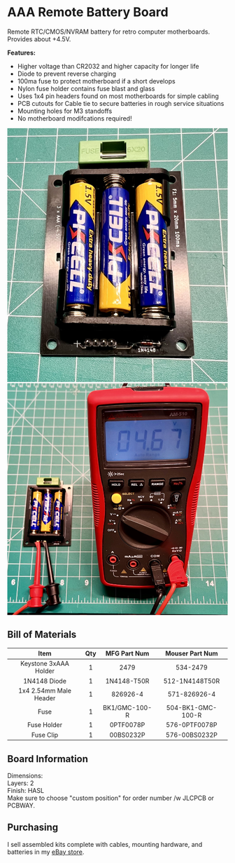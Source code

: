 # AAA Remote Battery Board
 Remote RTC/CMOS/NVRAM battery for retro computer motherboards. Provides about +4.5V.

 **Features:**
 * Higher voltage than CR2032 and higher capacity for longer life
 * Diode to prevent reverse charging
 * 100ma fuse to protect motherboard if a short develops
 * Nylon fuse holder contains fuse blast and glass
 * Uses 1x4 pin headers found on most motherboards for simple cabling
 * PCB cutouts for Cable tie to secure batteries in rough service situations
 * Mounting holes for M3 standoffs
 * No motherboard modifcations required!


<picture>
 <img alt="AAA Battery Board Assembled" src="https://github.com/chadr/AAA-Remote-Battery-Board/blob/main/img/IMG_1580.jpg">
</picture>

<picture>
 <img alt="AAA Battery Board Open Circuit Voltage" src="https://github.com/chadr/AAA-Remote-Battery-Board/blob/main/img/IMG_1581.jpg">
</picture>

## Bill of Materials
**Item**|**Qty**|**MFG Part Num**|**Mouser Part Num**
:-----:|:-----:|:-----:|:-----:
Keystone 3xAAA Holder|1|2479|534-2479
1N4148 Diode|1|1N4148-T50R|512-1N4148T50R
1x4 2.54mm Male Header|1|826926-4|571-826926-4
Fuse|1|BK1/GMC-100-R|504-BK1-GMC-100-R
Fuse Holder|1|0PTF0078P|576-0PTF0078P
Fuse Clip|1|00BS0232P|576-00BS0232P

## Board Information
Dimensions:  
Layers: 2  
Finish: HASL  
Make sure to choose "custom position" for order number /w JLCPCB or PCBWAY.  

## Purchasing
I sell assembled kits complete with cables, mounting hardware, and batteries in my [eBay store](https://www.ebay.com/str/pcrestoration).  
